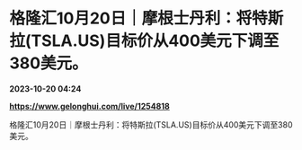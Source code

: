# 格隆汇10月20日｜摩根士丹利：将特斯拉(TSLA.US)目标价从400美元下调至380美元。

**2023-10-20 04:24**

**https://www.gelonghui.com/live/1254818**

格隆汇10月20日｜摩根士丹利：将特斯拉(TSLA.US)目标价从400美元下调至380美元。